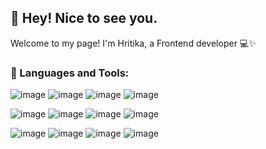 ## 👋 Hey! Nice to see you.

Welcome to my page!
I'm Hritika, a Frontend developer 💻✨

### 🔨 Languages and Tools:
![image](https://github.com/Hritika-H/Hritika-H/assets/32535755/0b628400-0554-4a2b-9747-e2110d3d05ba)
![image](https://github.com/Hritika-H/Hritika-H/assets/32535755/50c27121-751f-4f2a-9fde-74920a786a51)
![image](https://github.com/Hritika-H/Hritika-H/assets/32535755/15c9f44a-1533-42ba-87ae-6ef9f6067a6e)
![image](https://github.com/Hritika-H/Hritika-H/assets/32535755/990c92f2-d5c7-4929-bfe6-4bcb8c8f4e25)

![image](https://github.com/Hritika-H/Hritika-H/assets/32535755/867d682a-805a-4311-a8f2-8a2e49867a54)
![image](https://github.com/Hritika-H/Hritika-H/assets/32535755/0232a88b-f356-42e0-8f81-3aa730639a6e)
![image](https://github.com/Hritika-H/Hritika-H/assets/32535755/c1479744-43fa-481f-bd1f-b27561010552)
![image](https://github.com/Hritika-H/Hritika-H/assets/32535755/cb308601-9f14-4d53-97f6-e332764c51e7)

![image](https://github.com/Hritika-H/Hritika-H/assets/32535755/f3e30802-78d7-4852-b21e-57bc756301c7)
![image](https://github.com/Hritika-H/Hritika-H/assets/32535755/0ef142cf-9e03-4637-83e4-20a66d4da9d9)
![image](https://github.com/Hritika-H/Hritika-H/assets/32535755/adca7852-8ecf-4f08-9278-2e32c8c96896)
![image](https://github.com/Hritika-H/Hritika-H/assets/32535755/04ecbeb4-ad25-41b0-a50c-9c105936c246)





<!--
**Hritika-H/Hritika-H** is a ✨ _special_ ✨ repository because its `README.md` (this file) appears on your GitHub profile.

Here are some ideas to get you started:

- 🔭 I’m currently working on ...
- 🌱 I’m currently learning ...
- 👯 I’m looking to collaborate on ...
- 🤔 I’m looking for help with ...
- 💬 Ask me about ...
- 📫 How to reach me: ...
- 😄 Pronouns: ...
- ⚡ Fun fact: ...
-->
